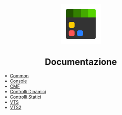 <p align="center">
<img alt="Logo" src="./assets/vtsed.png" width="128px" height="128px" />
</p>

<h1 align="center"><b>Documentazione</b></h1>

- [Common](./docs/common.md)
- [Console](./docs/console.md)
- [CMF](./docs/cmf.md)
- [Controlli Dinamici](./docs/dcontrols.md)
- [Controlli Statici](./docs/scontrols.md)
- [VTS](./docs/vts.md)
- [VTS2](./docs/vt2.md)

